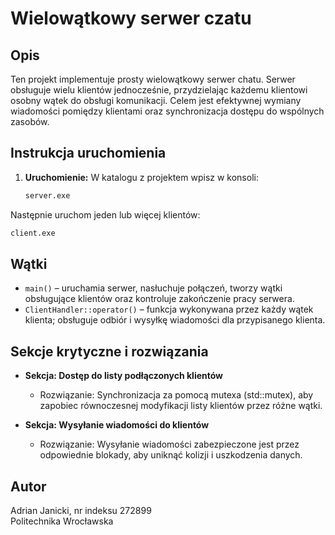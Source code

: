# Wielowątkowy serwer czatu

## Opis

Ten projekt implementuje prosty wielowątkowy serwer chatu. Serwer obsługuje wielu klientów jednocześnie, przydzielając każdemu klientowi osobny wątek do obsługi komunikacji. Celem jest efektywnej wymiany wiadomości pomiędzy klientami oraz synchronizacja dostępu do wspólnych zasobów.

## Instrukcja uruchomienia

1. **Uruchomienie:**
W katalogu z projektem wpisz w konsoli:
   ```bash
   server.exe
   ```
Następnie uruchom jeden lub więcej klientów:
   ```bash
   client.exe
   ```

## Wątki

- `main()` – uruchamia serwer, nasłuchuje połączeń, tworzy wątki obsługujące klientów oraz kontroluje zakończenie pracy serwera.
- `ClientHandler::operator()` – funkcja wykonywana przez każdy wątek klienta; obsługuje odbiór i wysyłkę wiadomości dla przypisanego klienta.

## Sekcje krytyczne i rozwiązania

- **Sekcja: Dostęp do listy podłączonych klientów**
  - Rozwiązanie: Synchronizacja za pomocą mutexa (std::mutex), aby zapobiec równoczesnej modyfikacji listy klientów przez różne wątki.
  
- **Sekcja: Wysyłanie wiadomości do klientów**
  - Rozwiązanie: Wysyłanie wiadomości zabezpieczone jest przez odpowiednie blokady, aby uniknąć kolizji i uszkodzenia danych.

## Autor
Adrian Janicki, nr indeksu 272899  
Politechnika Wrocławska
